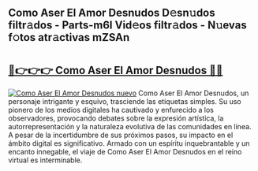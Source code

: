 ## Como Aser El Amor Desnudos D𝚎sn𝚞dos filtr𝚊dos - Parts-m6I Vid𝚎os filtr𝚊dos - N𝚞evas f𝚘tos atr𝚊ctivas mZSAn

# <h2><a href="http://mb2fe0n.tromn.icu/?c=Como+Aser+El+Amor+Desnudos">🔗👉👉👉 Como Aser El Amor Desnudos 🔗🔗</a></h2>

[![Como Aser El Amor Desnudos nuevo](https://i.imgur.com/pEAQMta.gif)](http://mb2fe0n.tromn.icu/?c=Como+Aser+El+Amor+Desnudos)
Como Aser El Amor Desnudos, un personaje intrigante y esquivo, trasciende las etiquetas simples. Su uso pionero de los medios digitales ha cautivado y enfurecido a los observadores, provocando debates sobre la expresión artística, la autorrepresentación y la naturaleza evolutiva de las comunidades en línea. A pesar de la incertidumbre de sus próximos pasos, su impacto en el ámbito digital es significativo. Armado con un espíritu inquebrantable y un encanto innegable, el viaje de Como Aser El Amor Desnudos en el reino virtual es interminable.
